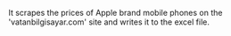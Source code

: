 It scrapes the prices of Apple brand mobile phones on the 'vatanbilgisayar.com' site and writes it to the excel file.
